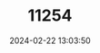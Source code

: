 ---
title: "11254"
category: "Lampsilis cariosa"
draft: false
date: 2024-02-22 13:03:50
languages:
  English: ["Yellow Lampmussel"]
---